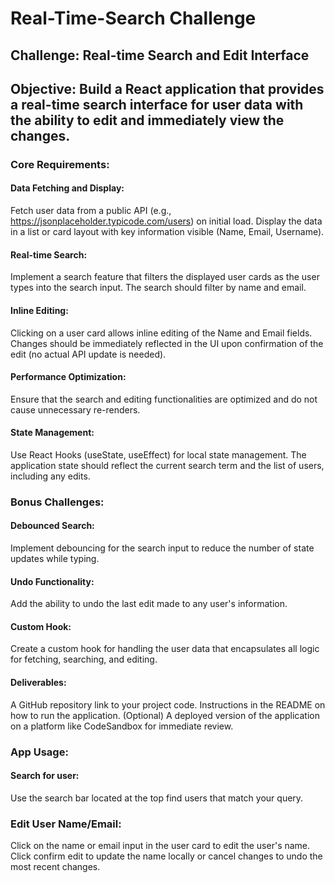 # Real-Time-Search Challenge

## Challenge: Real-time Search and Edit Interface

## Objective: Build a React application that provides a real-time search interface for user data with the ability to edit and immediately view the changes.

### Core Requirements:

#### Data Fetching and Display:

Fetch user data from a public API (e.g., https://jsonplaceholder.typicode.com/users) on initial load.
Display the data in a list or card layout with key information visible (Name, Email, Username).

#### Real-time Search:

Implement a search feature that filters the displayed user cards as the user types into the search input. The search should filter by name and email.

#### Inline Editing:

Clicking on a user card allows inline editing of the Name and Email fields.
Changes should be immediately reflected in the UI upon confirmation of the edit (no actual API update is needed).

#### Performance Optimization:

Ensure that the search and editing functionalities are optimized and do not cause unnecessary re-renders.

#### State Management:

Use React Hooks (useState, useEffect) for local state management.
The application state should reflect the current search term and the list of users, including any edits.

### Bonus Challenges:

#### Debounced Search:

Implement debouncing for the search input to reduce the number of state updates while typing.

#### Undo Functionality:

Add the ability to undo the last edit made to any user's information.

#### Custom Hook:

Create a custom hook for handling the user data that encapsulates all logic for fetching, searching, and editing.

#### Deliverables:

A GitHub repository link to your project code.
Instructions in the README on how to run the application.
(Optional) A deployed version of the application on a platform like CodeSandbox for immediate review.

### App Usage:

#### Search for user:

Use the search bar located at the top find users that match your query.

### Edit User Name/Email:

Click on the name or email input in the user card to edit the user's name. Click confirm edit to update the name locally or cancel changes to undo the most recent changes.
